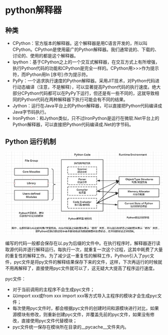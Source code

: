 # python解释器
## 种类
- CPython：官方版本的解释器。这个解释器是用C语言开发的，所以叫CPython。CPython是使用最广的Python解释器。我们通常说的、下载的、讨论的、使用的都是这个解释器。
- Ipython：基于CPython之上的一个交互式解释器，在交互方式上有所增强，执行Python代码的功能和CPython是完全一样的。CPython用>>>作为提示符，而IPython用In [序号]:作为提示符。
- PyPy：一个追求执行速度的Python解释器。采用JIT技术，对Python代码进行动态编译（注意，不是解释），可以显著提高Python代码的执行速度。绝大部分CPython代码都可以在PyPy下运行，但还是有一些不同的，这就导致相同的Python代码在两种解释器下执行可能会有不同的结果。
- Jython：运行在Java平台上的Python解释器，可以直接把Python代码编译成Java字节码执行。
- IronPython：和Jython类似，只不过IronPython是运行在微软.Net平台上的Python解释器，可以直接把Python代码编译成.Net的字节码。

## Python 运行机制
![python运行机制](img/python运行机制.png)

编写的代码一般都会保存在以.py为后缀的文件中。在执行程序时，解释器逐行读取源代码并逐行解释运行。每执行一次，就重复一次这个过程，这其中耗费了大量的重复性的解释工作。为了减少这一重复性的解释工作，Python引入了pyc文件，pyc文件是将py文件的解释结果保存下来的文件，这样，下次再运行的时候就不用再解释了，直接使用pyc文件就可以了，这无疑大大提高了程序运行速度。

pyc文件：
- 对于当前调用的主程序不会生成pyc文件；
- 以import xxx或from xxx import xxx等方式导入主程序的模块才会生成pyc文件；
- 每次使用pyc文件时，都会根据pyc文件的创建时间和源模块进行对比，如果源模块有修改，则重新创建pyc文件，并覆盖先前的pyc文件，如果没有修改，直接使用pyc文件代替模块；
- pyc文件统一保存在模块所在目录的__pycache__文件夹内。